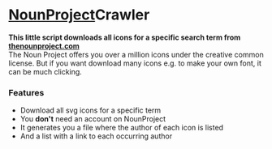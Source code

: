 # [NounProject](https://thenounproject.com/)Crawler

**This little script downloads all icons for a specific search term from [thenounproject.com](https://thenounproject.com/)**  
The Noun Project offers you over a million icons under the creative common license. 
But if you want download many icons e.g. to make your own font, it can be much clicking. 

### Features
* Download all svg icons for a specific term
* You **don't** need an account on NounProject
* It generates you a file where the author of each icon is listed
* And a list with a link to each occurring author